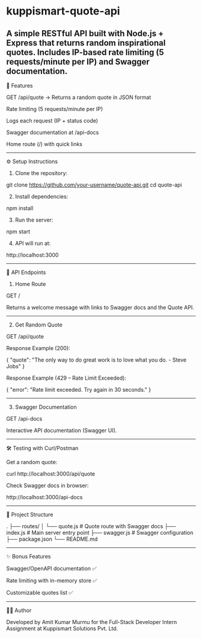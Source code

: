 # kuppismart-quote-api

A simple RESTful API built with Node.js + Express that returns random inspirational quotes.
Includes IP-based rate limiting (5 requests/minute per IP) and Swagger documentation.
---

📌 Features

GET /api/quote → Returns a random quote in JSON format

Rate limiting (5 requests/minute per IP)

Logs each request (IP + status code)

Swagger documentation at /api-docs

Home route (/) with quick links

---

⚙️ Setup Instructions

1. Clone the repository:

git clone https://github.com/your-username/quote-api.git
cd quote-api

2. Install dependencies:



npm install

3. Run the server:

npm start

4. API will run at:



http://localhost:3000

---

📖 API Endpoints

1. Home Route

GET /

Returns a welcome message with links to Swagger docs and the Quote API.

---

2. Get Random Quote

GET /api/quote

Response Example (200):

{
  "quote": "The only way to do great work is to love what you do. - Steve Jobs"
}

Response Example (429 – Rate Limit Exceeded):

{
  "error": "Rate limit exceeded. Try again in 30 seconds."
}

---

3. Swagger Documentation

GET /api-docs

Interactive API documentation (Swagger UI).

---

🛠️ Testing with Curl/Postman

Get a random quote:

curl http://localhost:3000/api/quote

Check Swagger docs in browser:

http://localhost:3000/api-docs

---

📂 Project Structure

.
├── routes/
│   └── quote.js      # Quote route with Swagger docs
├── index.js          # Main server entry point
├── swagger.js        # Swagger configuration
├── package.json
└── README.md


---

✨ Bonus Features

Swagger/OpenAPI documentation ✅

Rate limiting with in-memory store ✅

Customizable quotes list ✅

---

👨‍💻 Author

Developed by Amit Kumar Murmu for the Full-Stack Developer Intern Assignment at Kuppismart Solutions Pvt. Ltd.
